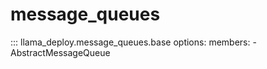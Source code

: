 # message_queues

::: llama_deploy.message_queues.base
    options:
        members:
        - AbstractMessageQueue
